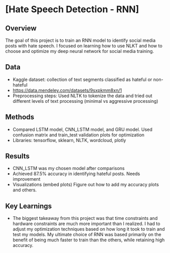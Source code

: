 # [Hate Speech Detection - RNN]

## Overview
The goal of this project is to train an RNN model to identify social media posts with hate speech. I focused on learning how to use NLKT and how to choose and optimize my deep neural network for social media training.

## Data
- Kaggle dataset: collection of text segments classified as hateful or non-hateful
- https://data.mendeley.com/datasets/9sxpkmm8xn/1
- Preprocessing steps: Used NLTK to tokenize the data and tried out different levels of text processing (minimal vs aggressive processing)

## Methods
- Compared LSTM model, CNN_LSTM model, and GRU model. Used confusion matrix and train_test validation plots for optimization
- Libraries: tensorflow, sklearn, NLTK, wordcloud, plotly

## Results
- CNN_LSTM was my chosen model after comparisons
- Achieved 87.5% accuracy in identifying hateful posts. Needs improvement
- Visualizations (embed plots) Figure out how to add my accuracy plots and others.
  

## Key Learnings
- The biggest takeaway from this project was that time constraints and hardware constraints are much more important than I realized. I had to adjust my optimization techniques based on how long it took to train and test my models. My ultimate choice of RNN was based primarily on the benefit of being much faster to train than the others, while retaining high accuracy.

